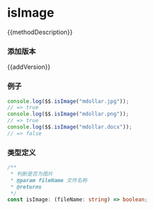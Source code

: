 <script setup lang="ts">
    /** 方法描述 */
const methodDescription="判断是否为图片"
/** 添加版本 */
const addVersion="1.0.0"
</script>

# isImage

{{methodDescription}}

### 添加版本

{{addVersion}}

### 例子

```typescript
console.log($$.isImage("mdollar.jpg"));
// => true
console.log($$.isImage("mdollar.png"));
// => true
console.log($$.isImage("mdollar.docx"));
// => false
```

### 类型定义

```typescript
/**
 * 判断是否为图片
 * @param fileName 文件名称
 * @returns
 */
const isImage: (fileName: string) => boolean;
```
